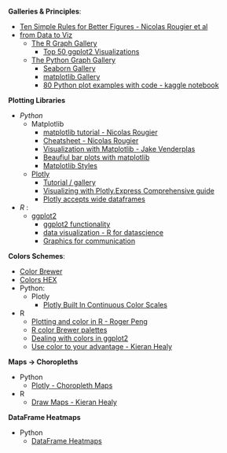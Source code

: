 **Galleries & Principles**:
  * [Ten Simple Rules for Better Figures - Nicolas Rougier et al](https://journals.plos.org/ploscompbiol/article?id=10.1371/journal.pcbi.1003833)
  * [from Data to Viz](https://www.data-to-viz.com/)
    * [The R Graph Gallery](https://www.r-graph-gallery.com/)
      * [Top 50 ggplot2 Visualizations](http://r-statistics.co/Top50-Ggplot2-Visualizations-MasterList-R-Code.html)
    * [The Python Graph Gallery](https://python-graph-gallery.com/)
      * [Seaborn Gallery](https://seaborn.pydata.org/examples/index.html)
      * [matplotlib Gallery](https://matplotlib.org/3.1.1/gallery/index.html)
      * [80 Python plot examples with code - kaggle notebook](https://www.kaggle.com/python10pm/plotting-with-python-learn-80-plots-step-by-step)
   

**Plotting Libraries**
  * *Python*
    * Matplotlib
      * [matplotlib tutorial - Nicolas Rougier](https://github.com/rougier/matplotlib-tutorial)
      * [Cheatsheet - Nicolas Rougier](https://github.com/rougier/matplotlib-cheatsheet)
      * [Visualization with Matplotlib - Jake Venderplas](https://jakevdp.github.io/PythonDataScienceHandbook/04.00-introduction-to-matplotlib.html)
      * [Beaufiul bar plots with matplotlib](https://scentellegher.github.io/visualization/2018/10/10/beautiful-bar-plots-matplotlib.html)
      * [Matplotlib Styles](https://www.dunderdata.com/blog/view-all-available-matplotlib-styles)
    * [Plotly](https://medium.com/plotly/introducing-plotly-express-808df010143d)
      * [Tutorial / gallery](https://plotly.com/python/plotly-express/)
      * [Visualizing with Plotly.Express Comprehensive guide](https://towardsdatascience.com/visualization-with-plotly-express-comprehensive-guide-eb5ee4b50b57)
      * [Plotly accepts wide dataframes](https://medium.com/plotly/beyond-tidy-plotly-express-now-accepts-wide-form-and-mixed-form-data-bdc3e054f891)
  * *R* :
    * [ggplot2](https://github.com/tidyverse/ggplot2)
      * [ggplot2 functionality](https://www.r-graph-gallery.com/ggplot2-package.html)
      * [data visualization - R for datascience](https://r4ds.had.co.nz/data-visualisation.html)
      * [Graphics for communication](https://r4ds.had.co.nz/graphics-for-communication.html)
   
**Colors Schemes**:
  * [Color Brewer](https://colorbrewer2.org/)
  * [Colors HEX](https://www.w3schools.com/Colors/colors_hexadecimal.asp)
  * Python:
    * Plotly
      * [Plotly Built In Continuous Color Scales](https://plotly.com/python/builtin-colorscales/)
  * R 
    * [Plotting and color in R - Roger Peng](https://bookdown.org/rdpeng/exdata/plotting-and-color-in-r.html#colors-1-2-and-3)
    * [R color Brewer palettes](https://www.r-graph-gallery.com/38-rcolorbrewers-palettes.html) 
    * [Dealing with colors in ggplot2](https://www.r-graph-gallery.com/ggplot2-color.html)
    * [Use color to your advantage - Kieran Healy](https://socviz.co/refineplots.html#use-color-to-your-advantage)    

**Maps -> Choropleths**
  * Python
    * [Plotly - Choropleth Maps](https://plotly.com/python/choropleth-maps/)
  * R
    * [Draw Maps - Kieran Healy](https://socviz.co/maps.html#maps)

**DataFrame Heatmaps**
  * Python
    * [DataFrame Heatmaps](Heatmaps.ipynb)

